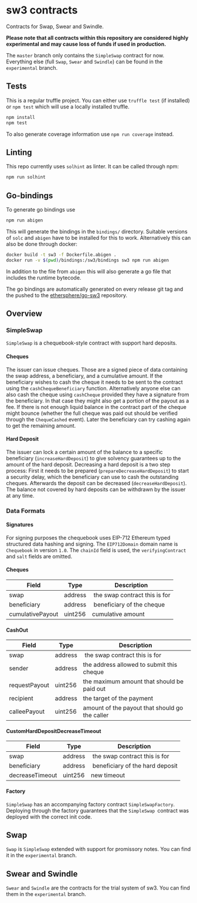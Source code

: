 # sw3 contracts

Contracts for Swap, Swear and Swindle.

**Please note that all contracts within this repository are considered highly experimental and may cause loss of funds if used in production.**

The `master` branch only contains the `SimpleSwap` contract for now. Everything else (full `Swap`, `Swear` and `Swindle`) can be found in the `experimental` branch.

## Tests

This is a regular truffle project. You can either use `truffle test` (if installed) or `npm test` which will use a locally installed truffle.

```sh
npm install
npm test
```

To also generate coverage information use `npm run coverage` instead.

## Linting

This repo currently uses `solhint` as linter. It can be called through npm:
```sh
npm run solhint
```

## Go-bindings

To generate go bindings use
```sh
npm run abigen
```

This will generate the bindings in the `bindings/` directory. Suitable versions of `solc` and `abigen` have to be installed for this to work.
Alternatively this can also be done through docker:

```sh
docker build -t sw3 -f Dockerfile.abigen .
docker run -v $(pwd)/bindings:/sw3/bindings sw3 npm run abigen
```

In addition to the file from `abigen` this will also generate a go file that includes the runtime bytecode.

The go bindings are automatically generated on every release git tag and the pushed to the [ethersphere/go-sw3](https://github.com/ethersphere/go-sw3) repository.

## Overview

### SimpleSwap

`SimpleSwap` is a chequebook-style contract with support hard deposits.

#### Cheques

The issuer can issue cheques. Those are a signed piece of data containing the swap address, a beneficiary, and a cumulative amount. If the beneficiary wishes to cash the cheque it needs to be sent to the contract using the `cashChequeBeneficiary` function. Alternatively anyone else can also cash the cheque using `cashCheque` provided they have a signature from the beneficiary. In that case they might also get a portion of the payout as a fee. If there is not enough liquid balance in the contract part of the cheque might bounce (whether the full cheque was paid out should be verified through the `ChequeCashed` event). Later the beneficiary can try cashing again to get the remaining amount.

#### Hard Deposit

The issuer can lock a certain amount of the balance to a specific beneficiary (`increaseHardDeposit`) to give solvency guarantees up to the amount of the hard deposit. Decreasing a hard deposit is a two step process: First it needs to be prepared (`prepareDecreaseHardDeposit`) to start a security delay, which the beneficiary can use to cash the outstanding cheques. Afterwards the deposit can be decreased (`decreaseHardDeposit`).
The balance not covered by hard deposits can be withdrawn by the issuer at any time.

### Data Formats

#### Signatures

For signing purposes the chequebook uses EIP-712 Ethereum typed structured data hashing and signing. The `EIP712Domain` domain name is `Chequebook` in version `1.0`. The `chainId` field is used, the `verifyingContract` and `salt` fields are omitted.

#### Cheques

| Field            | Type         | Description   |
| ---------------- | ------------ | ------------- |
| swap             | address      | the swap contract this is for |
| beneficiary      | address      | beneficiary of the cheque |
| cumulativePayout | uint256      | cumulative amount |

#### CashOut

| Field            | Type         | Description   |
| ---------------- | ------------ | ------------- |
| swap             | address      | the swap contract this is for |
| sender           | address      | the address allowed to submit this cheque |
| requestPayout    | uint256      | the maximum amount that should be paid out |
| recipient        | address      | the target of the payment |
| calleePayout     | uint256      | amount of the payout that should go the caller |

#### CustomHardDepositDecreaseTimeout

| Field            | Type         | Description   |
| ---------------- | ------------ | ------------- |
| swap             | address      | the swap contract this is for |
| beneficiary      | address      | beneficiary of the hard deposit |
| decreaseTimeout  | uint256      | new timeout |

#### Factory

`SimpleSwap` has an accompanying factory contract `SimpleSwapFactory`. Deploying through the factory guarantees that the `SimpleSwap `contract was deployed with the correct init code.

## Swap

`Swap` is `SimpleSwap` extended with support for promissory notes. You can find it in the `experimental` branch.

## Swear and Swindle

`Swear` and `Swindle` are the contracts for the trial system of sw3. You can find them in the `experimental` branch.